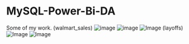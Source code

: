 # MySQL-Power-Bi-DA
Some of my work.
(walmart_sales)
![image](https://github.com/user-attachments/assets/5711200a-76b0-41d9-a76a-d606ad85b62f)
![image](https://github.com/user-attachments/assets/406854ea-63b4-4028-a0e4-392be32ae129)
![Image](https://github.com/user-attachments/assets/2c3a3bb3-1858-4b4e-96e5-35e02b5f9297)
(layoffs)
![Image](https://github.com/user-attachments/assets/d1cc16cd-521f-49e7-93ec-47d746a406f8)
![Image](https://github.com/user-attachments/assets/101bdd22-fd18-4003-a4ae-1fe456d277e8)
